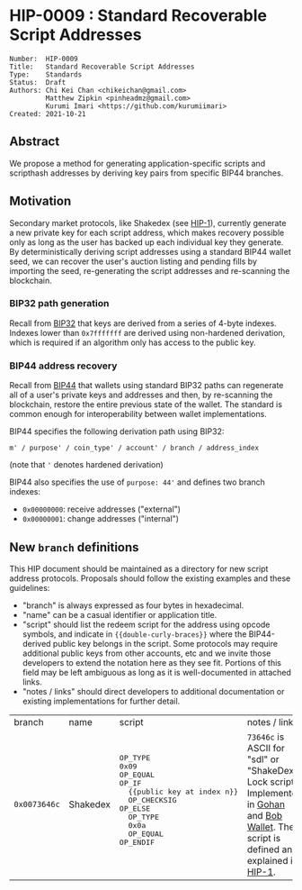 # HIP-0009 : Standard Recoverable Script Addresses

```
Number:  HIP-0009
Title:   Standard Recoverable Script Addresses
Type:    Standards
Status:  Draft
Authors: Chi Kei Chan <chikeichan@gmail.com>
         Matthew Zipkin <pinheadmz@gmail.com>
         Kurumi Imari <https://github.com/kurumiimari>
Created: 2021-10-21
```

## Abstract

We propose a method for generating application-specific scripts and scripthash
addresses by deriving key pairs from specific BIP44 branches.

## Motivation

Secondary market protocols, like Shakedex (see [HIP-1](https://hsd-dev.org/HIPs/proposals/0001/)),
currently generate a new private key for each script address, which makes recovery
possible only as long as the user has backed up each individual key they generate.
By deterministically deriving script addresses using a standard BIP44 wallet seed,
we can recover the user's auction listing and pending fills by importing the seed,
re-generating the script addresses and re-scanning the blockchain.

### BIP32 path generation

Recall from [BIP32](https://github.com/bitcoin/bips/blob/master/bip-0032.mediawiki)
that keys are derived from a series of 4-byte indexes. Indexes lower than `0x7fffffff`
are derived using non-hardened derivation, which is required if an algorithm
only has access to the public key.

### BIP44 address recovery

Recall from [BIP44](https://github.com/bitcoin/bips/blob/master/bip-0044.mediawiki)
that wallets using standard BIP32 paths can regenerate all of a user's private keys
and addresses and then, by re-scanning the blockchain, restore the entire previous
state of the wallet. The standard is common enough for interoperability between
wallet implementations.


BIP44 specifies the following derivation path using BIP32:

```
m' / purpose' / coin_type' / account' / branch / address_index 
```

(note that `'` denotes hardened derivation)

BIP44 also specifies the use of `purpose: 44'` and defines two branch indexes:
- `0x00000000`: receive addresses ("external")
- `0x00000001`: change addresses ("internal")

## New `branch` definitions

This HIP document should be maintained as a directory for new script address protocols.
Proposals should follow the existing examples and these guidelines:

- "branch" is always expressed as four bytes in hexadecimal.
- "name" can be a casual identifier or application title.
- "script" should list the redeem script for the address using opcode symbols,
and indicate in `{{double-curly-braces}}` where the BIP44-derived public key belongs in the script.
Some protocols may require additional public keys from other accounts, etc and we
invite those developers to extend the notation here as they see fit. Portions
of this field may be left ambiguous as long as it is well-documented in attached links.
- "notes / links" should direct developers to additional documentation or
existing implementations for further detail.

<table>
  <tr><td>branch</td><td>name</td><td>script</td><td>notes / links</td></tr>
  <tr>
    <td><code>0x0073646c</code></td>
    <td>Shakedex</td>
    <td>
      <pre>
OP_TYPE
0x09
OP_EQUAL
OP_IF
  {{public key at index n}}
  OP_CHECKSIG
OP_ELSE
  OP_TYPE
  0x0a
  OP_EQUAL
OP_ENDIF
      </pre> 
    </td>
    <td>
      <code>73646c</code> is ASCII for "sdl" or "ShakeDex Lock script" Implemented in
      <a href="https://github.com/kurumiimari/gohan/blob/master/shakedex/constants.go#L4">Gohan</a> and
      <a href="https://github.com/kyokan/bob-wallet/pull/416">Bob Wallet</a>.
      The script is defined and explained in
      <a href="https://hsd-dev.org/HIPs/proposals/0001/">HIP-1</a>.
    </td>
</table>